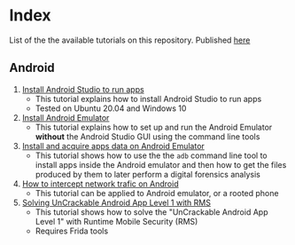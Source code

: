 # Index

List of the the available tutorials on this repository.
Published [here](https://labcif-tutorials.github.io/Index/)

## Android

1. [Install Android Studio to run apps]( https://labcif-tutorials.github.io/AndroidStudioEmulator-GUIconfig/) 
	- This tutorial explains how to install Android Studio to run apps
	- Tested on Ubuntu 20.04 and Windows 10
2. [Install Android Emulator](https://labcif-tutorials.github.io/AndroidStudioEmulator-cmdConfig/) 
	- This tutorial explains how to set up and run the Android Emulator **without** the Android Studio GUI using the command line tools
3. [Install and acquire apps data on Android Emulator](https://labcif-tutorials.github.io/AndroidStudioEmulator-acquireAppsData/)
	- This tutorial shows how to use the the `adb` command line tool to install apps inside the Android emulator and then how to get the files produced by them to later perform a digital forensics analysis
4. [How to intercept network trafic on Android](https://labcif-tutorials.github.io/Tutorial-AndroidNetworkInterception/)
	- This tutorial can be applied to Android emulator, or a rooted phone
5. [Solving UnCrackable Android App Level 1 with RMS](https://labcif-tutorials.github.io/UnCrackableL1-with-RMS/)
	- This tutorial shows how to solve the "UnCrackable Android App Level 1" with Runtime Mobile Security (RMS)
	- Requires Frida tools

